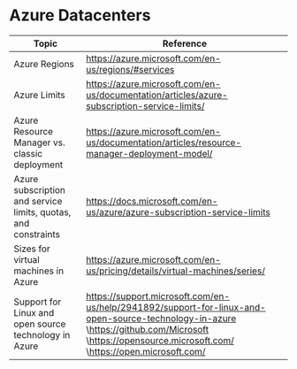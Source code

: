 # Azure Datacenters

| Topic | Reference |
| --- | --- |
| Azure Regions | https://azure.microsoft.com/en-us/regions/#services |
| Azure Limits| https://azure.microsoft.com/en-us/documentation/articles/azure-subscription-service-limits/ |
|Azure Resource Manager vs. classic deployment|https://azure.microsoft.com/en-us/documentation/articles/resource-manager-deployment-model/|
|Azure subscription and service limits, quotas, and constraints|https://docs.microsoft.com/en-us/azure/azure-subscription-service-limits|
|Sizes for virtual machines in Azure|https://azure.microsoft.com/en-us/pricing/details/virtual-machines/series/|
|Support for Linux and open source technology in Azure|https://support.microsoft.com/en-us/help/2941892/support-for-linux-and-open-source-technology-in-azure \https://github.com/Microsoft \https://opensource.microsoft.com/ \https://open.microsoft.com/|
